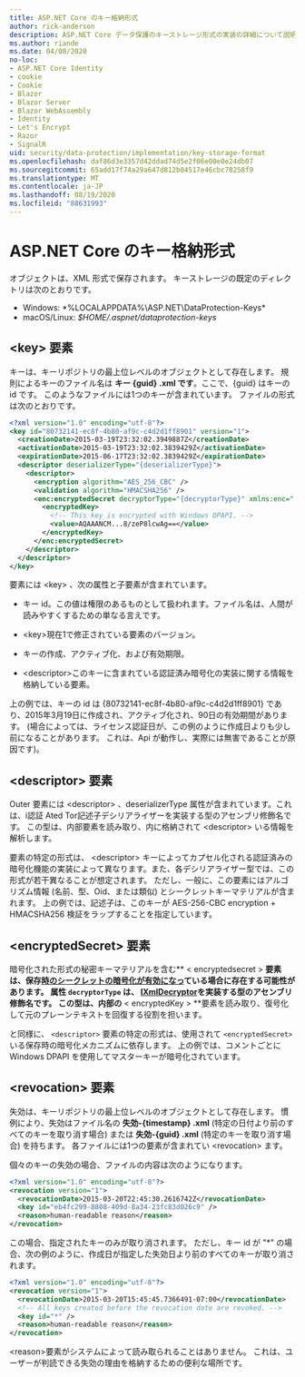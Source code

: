 ```yaml
---
title: ASP.NET Core のキー格納形式
author: rick-anderson
description: ASP.NET Core データ保護のキーストレージ形式の実装の詳細について説明します。
ms.author: riande
ms.date: 04/08/2020
no-loc:
- ASP.NET Core Identity
- cookie
- Cookie
- Blazor
- Blazor Server
- Blazor WebAssembly
- Identity
- Let's Encrypt
- Razor
- SignalR
uid: security/data-protection/implementation/key-storage-format
ms.openlocfilehash: daf86d3e3357d42ddad74d5e2f06e00e0e24db07
ms.sourcegitcommit: 65add17f74a29a647d812b04517e46cbc78258f9
ms.translationtype: MT
ms.contentlocale: ja-JP
ms.lasthandoff: 08/19/2020
ms.locfileid: "88631993"
---
```

# <a name="key-storage-format-in-aspnet-core"></a>ASP.NET Core のキー格納形式

<a name="data-protection-implementation-key-storage-format"></a>

オブジェクトは、XML 形式で保存されます。 キーストレージの既定のディレクトリは次のとおりです。

* Windows: *%LOCALAPPDATA%\ASP.NET\DataProtection-Keys\*
* macOS/Linux: *$HOME/.aspnet/dataprotection-keys*

## <a name="the-key-element"></a>\<key> 要素

キーは、キーリポジトリの最上位レベルのオブジェクトとして存在します。 規則によるキーのファイル名は **キー {guid} .xml です**。ここで、{guid} はキーの id です。 このようなファイルには1つのキーが含まれています。 ファイルの形式は次のとおりです。

```xml
<?xml version="1.0" encoding="utf-8"?>
<key id="80732141-ec8f-4b80-af9c-c4d2d1ff8901" version="1">
  <creationDate>2015-03-19T23:32:02.3949887Z</creationDate>
  <activationDate>2015-03-19T23:32:02.3839429Z</activationDate>
  <expirationDate>2015-06-17T23:32:02.3839429Z</expirationDate>
  <descriptor deserializerType="{deserializerType}">
    <descriptor>
      <encryption algorithm="AES_256_CBC" />
      <validation algorithm="HMACSHA256" />
      <enc:encryptedSecret decryptorType="{decryptorType}" xmlns:enc="...">
        <encryptedKey>
          <!-- This key is encrypted with Windows DPAPI. -->
          <value>AQAAANCM...8/zeP8lcwAg==</value>
        </encryptedKey>
      </enc:encryptedSecret>
    </descriptor>
  </descriptor>
</key>
```

要素には \<key> 、次の属性と子要素が含まれています。

* キー id。この値は権限のあるものとして扱われます。ファイル名は、人間が読みやすくするための単なる言えです。

* \<key>現在1で修正されている要素のバージョン。

* キーの作成、アクティブ化、および有効期限。

* \<descriptor>このキーに含まれている認証済み暗号化の実装に関する情報を格納している要素。

上の例では、キーの id は {80732141-ec8f-4b80-af9c-c4d2d1ff8901} であり、2015年3月19日に作成され、アクティブ化され、90日の有効期間があります。 (場合によっては、ライセンス認証日が、この例のように作成日よりも少し前になることがあります。 これは、Api が動作し、実際には無害であることが原因です)。

## <a name="the-descriptor-element"></a>\<descriptor> 要素

Outer 要素には \<descriptor> 、deserializerType 属性が含まれています。これは、i認証 Ated Tor記述子デシリアライザーを実装する型のアセンブリ修飾名です。 この型は、内部要素を読み取り、内に格納されて \<descriptor> いる情報を解析します。

要素の特定の形式は、 \<descriptor> キーによってカプセル化される認証済みの暗号化機能の実装によって異なります。また、各デシリアライザー型では、この形式が若干異なることが想定されます。 ただし、一般に、この要素にはアルゴリズム情報 (名前、型、Oid、または類似) とシークレットキーマテリアルが含まれます。 上の例では、記述子は、このキーが AES-256-CBC encryption + HMACSHA256 検証をラップすることを指定しています。

## <a name="the-encryptedsecret-element"></a>\<encryptedSecret> 要素

暗号化された形式の秘密キーマテリアルを含む** &lt; encryptedsecret &gt; **要素は、保存[時のシークレットの暗号化が有効になっ](xref:security/data-protection/implementation/key-encryption-at-rest)ている場合に存在する可能性があります。 属性 `decryptorType` は、 [IXmlDecryptor](/dotnet/api/microsoft.aspnetcore.dataprotection.xmlencryption.ixmldecryptor)を実装する型のアセンブリ修飾名です。 この型は、内部の** &lt; encryptedKey &gt; **要素を読み取り、復号化して元のプレーンテキストを回復する役割を担います。

と同様に、 `<descriptor>` 要素の特定の形式は、使用されて `<encryptedSecret>` いる保存時の暗号化メカニズムに依存します。 上の例では、コメントごとに Windows DPAPI を使用してマスターキーが暗号化されています。

## <a name="the-revocation-element"></a>\<revocation> 要素

失効は、キーリポジトリの最上位レベルのオブジェクトとして存在します。 慣例により、失効はファイル名の **失効-{timestamp} .xml** (特定の日付より前のすべてのキーを取り消す場合) または **失効-{guid} .xml** (特定のキーを取り消す場合) を持ちます。 各ファイルには1つの要素が含まれてい \<revocation> ます。

個々のキーの失効の場合、ファイルの内容は次のようになります。

```xml
<?xml version="1.0" encoding="utf-8"?>
<revocation version="1">
  <revocationDate>2015-03-20T22:45:30.2616742Z</revocationDate>
  <key id="eb4fc299-8808-409d-8a34-23fc83d026c9" />
  <reason>human-readable reason</reason>
</revocation>
```

この場合、指定されたキーのみが取り消されます。 ただし、キー id が "*" の場合、次の例のように、作成日が指定した失効日より前のすべてのキーが取り消されます。

```xml
<?xml version="1.0" encoding="utf-8"?>
<revocation version="1">
  <revocationDate>2015-03-20T15:45:45.7366491-07:00</revocationDate>
  <!-- All keys created before the revocation date are revoked. -->
  <key id="*" />
  <reason>human-readable reason</reason>
</revocation>
```

\<reason>要素がシステムによって読み取られることはありません。 これは、ユーザーが判読できる失効の理由を格納するための便利な場所です。
